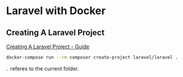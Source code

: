 # Laravel with Docker

## Creating A Laravel Project

[Creating A Laravel Project - Guide](https://laravel.com/docs/10.x#creating-a-laravel-project)

```bash
docker-compose run --rm composer create-project laravel/laravel .
```

`.` referes to the current folder.